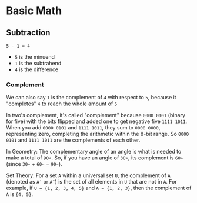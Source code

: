 # Basic Math

## Subtraction

`5 - 1 = 4`

- `5` is the minuend
- `1` is the subtrahend
- `4` is the difference

### Complement

We can also say `1` is the complement of `4` with respect to `5`, because it "completes" `4` to reach the whole amount of `5`

In two's complement, it's called "complement" because `0000 0101` (binary for five) with the bits flipped and added one to get negative five `1111 1011`. When you add `0000 0101` and `1111 1011`, they sum to `0000 0000`, representing zero, completing the arithmetic within the 8-bit range. So `0000 0101` and `1111 1011` are the complements of each other.

In Geometry: The complementary angle of an angle is what is needed to make a total of `90∘`. So, if you have an angle of `30∘`, its complement is `60∘` (since `30∘` + `60∘` = `90∘`).

Set Theory: For a set `A` within a universal set `U`, the complement of `A` (denoted as `A′` or `Aˉ`) is the set of all elements in `U` that are not in `A`. For example, if `U = {1, 2, 3, 4, 5}` and `A = {1, 2, 3}`, then the complement of `A` is `{4, 5}`.
